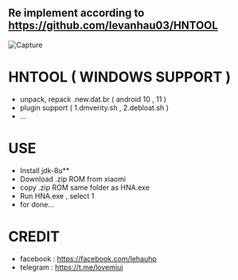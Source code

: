 ## Re implement according to https://github.com/levanhau03/HNTOOL

![Capture](https://user-images.githubusercontent.com/6532330/145837505-58f9356a-01c5-449c-9a81-7f4a6dffdbbb.PNG)
# HNTOOL ( WINDOWS SUPPORT )
- unpack, repack .new.dat.br ( android 10 , 11 )
- plugin support ( 1.dmverity.sh , 2.debloat.sh )
- ...
# USE
- Install jdk-8u**
- Download .zip ROM from xiaomi
- copy .zip ROM same folder as HNA.exe
- Run HNA.exe , select 1
- for done...

# CREDIT
- facebook : https://facebook.com/lehauhp
- telegram : https://t.me/lovemiui
